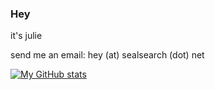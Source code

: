 ### Hey

it's julie

send me an email: hey (at) sealsearch (dot) net

[![My GitHub stats](https://github-readme-stats.vercel.app/api?username=SealProgrammer&show=reviews,discussions_started,discussions_answered,prs_merged,prs_merged_percentage&show_icons=true&theme=catppuccin_mocha)](https://github.com/anuraghazra/github-readme-stats)
